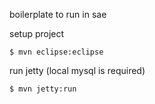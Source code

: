 boilerplate to run in sae

setup project

	$ mvn eclipse:eclipse
	
run jetty (local mysql is required)

	$ mvn jetty:run
